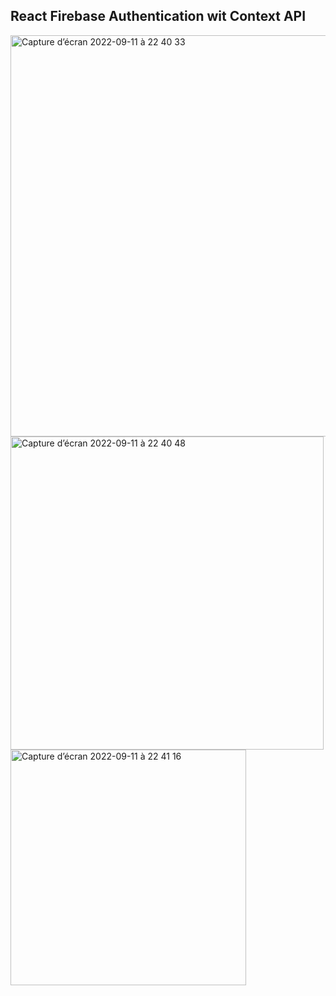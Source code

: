 
<h2>React Firebase Authentication wit Context API</h2>

<img width="642" alt="Capture d’écran 2022-09-11 à 22 40 33" src="https://user-images.githubusercontent.com/60004408/189548092-01f728cc-88e2-47a1-9971-b1180e22b1f0.png">

<img width="501" alt="Capture d’écran 2022-09-11 à 22 40 48" src="https://user-images.githubusercontent.com/60004408/189548113-7810f630-4334-47cf-b2e6-25ffd350bc31.png">

<img width="377" alt="Capture d’écran 2022-09-11 à 22 41 16" src="https://user-images.githubusercontent.com/60004408/189548118-a0e6f12d-3ce2-4083-a5c8-7a354918dfc4.png">

